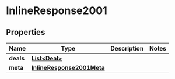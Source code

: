 

# InlineResponse2001


## Properties

Name | Type | Description | Notes
------------ | ------------- | ------------- | -------------
**deals** | [**List&lt;Deal&gt;**](Deal.md) |  | 
**meta** | [**InlineResponse2001Meta**](InlineResponse2001Meta.md) |  | 



